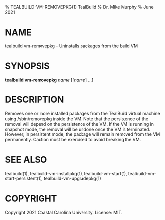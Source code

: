% TEALBUILD-VM-REMOVEPKG(1) TealBuild
% Dr. Mike Murphy
% June 2021


# NAME

tealbuild vm-removepkg - Uninstalls packages from the build VM


# SYNOPSIS

**tealbuild vm-removepkg** *name* [[*name*] ...]


# DESCRIPTION

Removes one or more installed packages from the TealBuild virtual machine
using /sbin/removepkg inside the VM. Note that the persistence of the
removal will depend on the persistence of the VM. If the VM is running
in snapshot mode, the removal will be undone once the VM is terminated.
However, in persistent mode, the package will remain removed from the VM
permanently. Caution must be exercised to avoid breaking the VM.


# SEE ALSO

tealbuild(1), tealbuild-vm-installpkg(1), tealbuild-vm-start(1), tealbuild-vm-start-persistent(1), tealbuild-vm-upgradepkg(1)


# COPYRIGHT

Copyright 2021 Coastal Carolina University. License: MIT.

